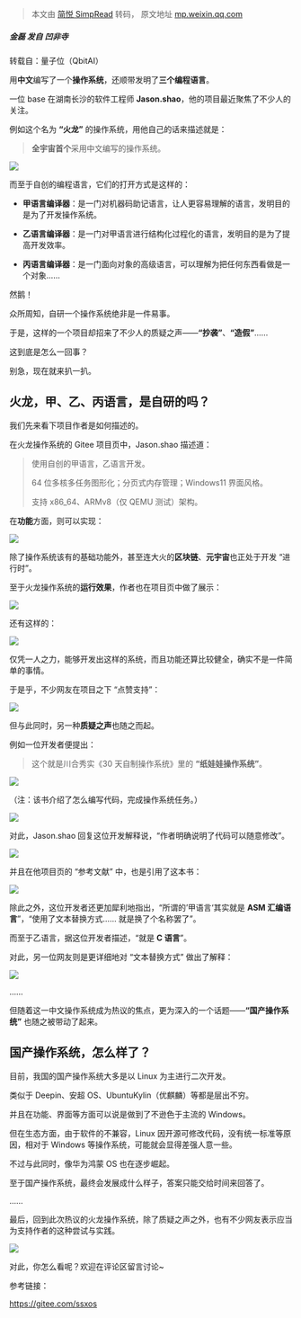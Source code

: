 > 本文由 [简悦 SimpRead](http://ksria.com/simpread/) 转码， 原文地址 [mp.weixin.qq.com](https://mp.weixin.qq.com/s?__biz=MzUxNjcxMjQxNg==&mid=2247541631&idx=3&sn=546cde3f860c5747f930c8fea6f51012&chksm=f9a151f0ced6d8e6859fc76aadcedfb1a9eee861367bb8a84634696d38999ab3c6089a6139ef&mpshare=1&scene=1&srcid=03161bkLad7elDCXrBcyA6Vz&sharer_sharetime=1647401138304&sharer_shareid=7fece245937ac96f04f0fb8e1311fff1#rd)

##### 金磊 发自 凹非寺  
转载自：量子位（QbitAI）

用**中文**编写了一个**操作系统**，还顺带发明了**三个编程语言**。

一位 base 在湖南长沙的软件工程师 **Jason.shao**，他的项目最近聚焦了不少人的关注。

例如这个名为 **“火龙”** 的操作系统，用他自己的话来描述就是：

> **全宇宙首个**采用中文编写的操作系统。

![](https://mmbiz.qpic.cn/mmbiz_png/YicUhk5aAGtBIfRaTA62UbfECZowolDDmbYuDpFRDEzQa8tPKDW4EBzMiaWViaMOk4FicziaP51ZfiaznvbNFlXsIZSQ/640?wx_fmt=png)

而至于自创的编程语言，它们的打开方式是这样的：

*   **甲语言编译器**：是一门对机器码助记语言，让人更容易理解的语言，发明目的是为了开发操作系统。
    
*   **乙语言编译器**：是一门对甲语言进行结构化过程化的语言，发明目的是为了提高开发效率。
    
*   **丙语言编译器**：是一门面向对象的高级语言，可以理解为把任何东西看做是一个对象……  
    

然鹅！

众所周知，自研一个操作系统绝非是一件易事。

于是，这样的一个项目却招来了不少人的质疑之声——**“抄袭”**、**“造假”**……

这到底是怎么一回事？

别急，现在就来扒一扒。

火龙，甲、乙、丙语言，是自研的吗？
-----------------

我们先来看下项目作者是如何描述的。

在火龙操作系统的 Gitee 项目页中，Jason.shao 描述道：

> 使用自创的甲语言，乙语言开发。
> 
> 64 位多核多任务图形化；分页式内存管理；Windows11 界面风格。
> 
> 支持 x86_64、ARMv8（仅 QEMU 测试）架构。

在**功能**方面，则可以实现：

![](https://mmbiz.qpic.cn/mmbiz_png/YicUhk5aAGtBIfRaTA62UbfECZowolDDmf016SD91kDGywyQ5yuc3hEhjz2bFjuzjm5EbrjBTZ7uo1nbgp3gEiaQ/640?wx_fmt=png)

除了操作系统该有的基础功能外，甚至连大火的**区块链**、**元宇宙**也正处于开发 “进行时”。

至于火龙操作系统的**运行效果**，作者也在项目页中做了展示：

![](https://mmbiz.qpic.cn/mmbiz_png/YicUhk5aAGtBIfRaTA62UbfECZowolDDmqRsmK6gGR8jcetgVnMnAH40wJC16Fy2UcMhwP1qBwpick3k71W6SKxw/640?wx_fmt=png)

还有这样的：

![](https://mmbiz.qpic.cn/mmbiz_png/YicUhk5aAGtBIfRaTA62UbfECZowolDDm3AvN6YuqicHW1vvThy9jzSAicib6IFmSchABxdGFptfNz855NQKazzUWQ/640?wx_fmt=png)

仅凭一人之力，能够开发出这样的系统，而且功能还算比较健全，确实不是一件简单的事情。

于是乎，不少网友在项目之下 “点赞支持”：

![](https://mmbiz.qpic.cn/mmbiz_png/YicUhk5aAGtBIfRaTA62UbfECZowolDDmjuVXEXY41N40Xjorf0eu4UM4Yqkuibuew8YaNJJ92BRysorJSw57DUw/640?wx_fmt=png)

但与此同时，另一种**质疑之声**也随之而起。

例如一位开发者便提出：

> 这个就是川合秀实《30 天自制操作系统》里的 **“纸娃娃操作系统”**。

![](https://mmbiz.qpic.cn/mmbiz_png/YicUhk5aAGtBIfRaTA62UbfECZowolDDm39EZVzTr6LSfDt4bJXBAed2cljdJE3hbq3vicdiaL7IK3DGszCSuMR4g/640?wx_fmt=png)

（注：该书介绍了怎么编写代码，完成操作系统任务。）

![](https://mmbiz.qpic.cn/mmbiz_png/YicUhk5aAGtBIfRaTA62UbfECZowolDDmlHyTEFiaqMYowiakJdZsh96MKhF8DK2cgpejRYWehks2tqttc2uACltQ/640?wx_fmt=png)

对此，Jason.shao 回复这位开发解释说，“作者明确说明了代码可以随意修改”。

![](https://mmbiz.qpic.cn/mmbiz_png/YicUhk5aAGtBIfRaTA62UbfECZowolDDmFrRRvosY9kjPXG0ib1d3SlvXfVX3YOxI7ZJWGwefIkd2xoo5lypwwuw/640?wx_fmt=png)

并且在他项目页的 “参考文献” 中，也是引用了这本书：

![](https://mmbiz.qpic.cn/mmbiz_png/YicUhk5aAGtBIfRaTA62UbfECZowolDDmctSAs0yttQKhSmlEYpfsj7NTsm4qDgZ6dZe5aa7pvzHYtM9MqpQ8Wg/640?wx_fmt=png)

除此之外，这位开发者还更加犀利地指出，“所谓的’甲语言‘其实就是 **ASM 汇编语言**”，“使用了文本替换方式…… 就是换了个名称罢了”。

而至于乙语言，据这位开发者描述，“就是 **C 语言**”。

对此，另一位网友则是更详细地对 “文本替换方式” 做出了解释：

![](https://mmbiz.qpic.cn/mmbiz_png/YicUhk5aAGtBIfRaTA62UbfECZowolDDmoZ0MBWPUnacGGetzHMWzvnHZK5YIqMNE7JZhlG1fialP90LETAWm8hw/640?wx_fmt=png)

……

但随着这一中文操作系统成为热议的焦点，更为深入的一个话题——**“国产操作系统”** 也随之被带动了起来。

国产操作系统，怎么样了？
------------

目前，我国的国产操作系统大多是以 Linux 为主进行二次开发。

类似于 Deepin、安超 OS、UbuntuKylin（优麒麟）等都是层出不穷。

并且在功能、界面等方面可以说是做到了不逊色于主流的 Windows。

但在生态方面，由于软件的不兼容，Linux 因开源可修改代码，没有统一标准等原因，相对于 Windows 等操作系统，可能就会显得差强人意一些。

不过与此同时，像华为鸿蒙 OS 也在逐步崛起。

至于国产操作系统，最终会发展成什么样子，答案只能交给时间来回答了。

……

最后，回到此次热议的火龙操作系统，除了质疑之声之外，也有不少网友表示应当为支持作者的这种尝试与实践。

![](https://mmbiz.qpic.cn/mmbiz_png/YicUhk5aAGtBIfRaTA62UbfECZowolDDmMwlicg8nGl8s8WNzibtkYacHTj5VziaIduvrnI1sLiaPtWDMRblYeYGFjA/640?wx_fmt=png)

对此，你怎么看呢？欢迎在评论区留言讨论~

参考链接：

https://gitee.com/ssxos